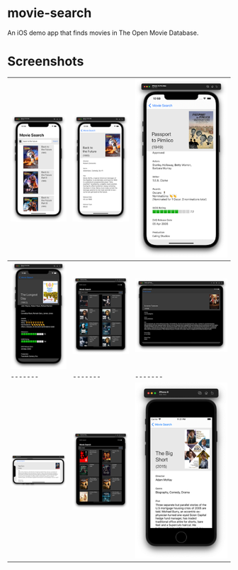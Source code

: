 # movie-search
An iOS demo app that finds movies in The Open Movie Database. 

# Screenshots
|![image](https://github.com/ncke/movie-search/blob/cd9c2846c9cab4568a3c08ef479033748822900f/Other/screenshot%201.png)|![image](https://github.com/ncke/movie-search/blob/cd9c2846c9cab4568a3c08ef479033748822900f/Other/screenshot%202.png)|![image](https://github.com/ncke/movie-search/blob/cd9c2846c9cab4568a3c08ef479033748822900f/Other/screenshot%203.png)|
|-------|-------|-------|
|![image](https://github.com/ncke/movie-search/blob/cd9c2846c9cab4568a3c08ef479033748822900f/Other/screenshot%204.png)|![image](https://github.com/ncke/movie-search/blob/cd9c2846c9cab4568a3c08ef479033748822900f/Other/screenshot%205.png)|![image](https://github.com/ncke/movie-search/blob/cd9c2846c9cab4568a3c08ef479033748822900f/Other/screenshot%206.png)|
|-------|-------|-------|
|![image](https://github.com/ncke/movie-search/blob/cd9c2846c9cab4568a3c08ef479033748822900f/Other/screenshot%207.png)|![image](https://github.com/ncke/movie-search/blob/cd9c2846c9cab4568a3c08ef479033748822900f/Other/screenshot%208.png)|![image](https://github.com/ncke/movie-search/blob/cd9c2846c9cab4568a3c08ef479033748822900f/Other/screenshot%209.png)|

